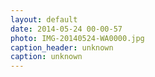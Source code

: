 ```yaml
---
layout: default
date: 2014-05-24 00-00-57
photo: IMG-20140524-WA0000.jpg
caption_header: unknown
caption: unknown
---
```

